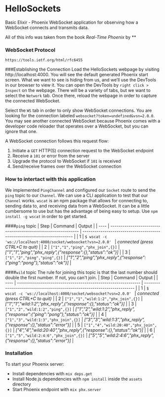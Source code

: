 # HelloSockets

Basic Elixir - Phoenix WebSocket application for observing how a WebSocket connects and transmits data.

All of this info was taken from the book _Real-Time Phoenix_ by \*\*

### WebSocket Protocol

`https://tools.ietf.org/html/rfc6455`

###Establishing the Connection
Load the HelloSockets webpage by visiting http://localhost:4000. You will see the default generated Phoenix start screen. What we want to see is hiding from us, and we’ll use the DevTools in our browser to view it. You can open the DevTools by `right click > Inspect` on the webpage. There will be a variety of tabs, but we want to select the `Network` tab. Once there, reload the webpage in order to capture the connected WebSocket.

Select the `WS` tab in order to only show WebSocket connections. You are looking for the connection labeled `websocket?token=undefined&vsn=2.0.0`. You may see another connected WebSocket because Phoenix comes with a developer code reloader that operates over a WebSocket, but you can ignore that one.

A WebSocket connection follows this request flow:

1. Initiate a `GET` HTTP(S) connection request to the WebSocket endpoint
2. Receive a `101` or error from the server
3. Upgrade the protocol to WebSocket if `101` is received
4. Send/receive frames over the WebSocket connection

### How to intertact with this application

We implemented `PingChannel` and configured our `Socket` route to send the `ping` topic to our `Channel`. We can use a CLI application to test that our `Channel` works. `wscat` is an npm package that allows for connecting to, sending data to, and receiving data from a WebSocket. It can be a little cumbersome to use but has the advantage of being easy to setup. Use `npm install -g wscat` in order to get started.

####`ping` topic
| Step | Command | Output |
| ---- | -------------------------------------------------------------- | ------------------------------------------------------------------------- |
| 1 | `$ wscat -c 'ws://localhost:4000/socket/websocket?vsn=2.0.0' ` | _connected (press CTRL+C to quit)_ |
| 2 | `["1","1","ping","phx_join",{}]` | _["1","1","ping","phx_reply",{"response":{},"status":"ok"}]_ |
| 3 | `["1","2","ping","ping",{}]` | _["1","2","ping","phx_reply",{"response":{"ping":"pong"},"status":"ok"}]_ |

####`wild` topic
The rule for joining this topic is that the last number should double the first number. If not, you can't join.
| Step | Command | Output |
| ---- | -------------------------------------------------------------- | ------------------------------------------------------------------------- |
| 1 | `$ wscat -c 'ws://localhost:4000/socket/websocket?vsn=2.0.0' ` | _connected (press CTRL+C to quit)_ |
| 2 | `["1","1","wild:1:2","phx_join",{}]` | _["1","1","wild:1:2","phx_reply",{"response":{},"status":"ok"}]_ |
| 3 | `["1","2","wild:1:2","ping",{}]` | _["1","2","wild:1:2","phx_reply",{"response":{"ping":"pong"},"status":"ok"}]_ |
| 4 | `["1","3","wild:1:3","phx_join",{}]` | _["3","3","wild:1:3","phx_reply",{"response":{},"status":"error"}]_ |
| 5 | `["1","4","wild:20:40","phx_join",{}]` | _["4","4","wild:20:40","phx_reply",{"response":{},"status":"ok"}]_ |
| 6 | `["1","5","wild:2:4:6","phx_join",{}]` | _["5","5","wild:2:4:6","phx_reply",{"response":{},"status":"error"}]_ |

### Installation

To start your Phoenix server:

- Install dependencies with `mix deps.get`
- Install Node.js dependencies with `npm install` inside the `assets` directory
- Start Phoenix endpoint with `mix phx.server`

```

```
